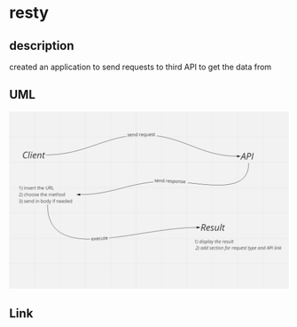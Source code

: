 # resty

## description
created an application to send requests to third API to get the data from


## UML
![](./public/UML.png)


## Link
